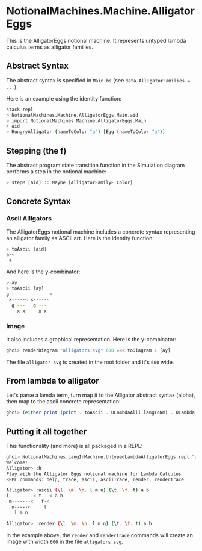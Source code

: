 # NotionalMachines.Machine.AlligatorEggs

This is the AlligatorEggs notional machine.
It represents untyped lambda calculus terms as alligator families.

## Abstract Syntax

The abstract syntax is specified in `Main.hs`
(see `data AlligatorFamilies = ...`).

Here is an example using the identity function:

```sh
stack repl
> NotionalMachines.Machine.AlligatorEggs.Main.aid
> import NotionalMachines.Machine.AlligatorEggs.Main
> aid
> HungryAlligator (nameToColor "a") [Egg (nameToColor "a")]
```

## Stepping (the f)

The abstract program state transition function
in the Simulation diagram performs a step in the notional machine:

```sh
> stepM [aid] :: Maybe [AlligatorFamilyF Color]
```

## Concrete Syntax

### Ascii Alligators

The AlligatorEggs notional machine includes
a concrete syntax representing an alligator family as ASCII art.
Here is the identity function:

```sh
> toAscii [aid]
a-<
 a
```

And here is the y-combinator:

```sh
> ay
> toAscii [ay]
g---------------<
 x-----< x-----<
  g ---   g ---
    x x     x x
```

### Image

It also includes a graphical representation.
Here is the y-combinator:

```haskell
ghci> renderDiagram "alligators.svg" 600 =<< toDiagram 1 [ay]
```

The file `alligator.svg` is created in the root folder and it's `600` wide.

## From lambda to alligator

Let's parse a lamda term, turn map it to the Alligator abstract syntax (alpha), then map to the ascii concrete representation:

```haskell
ghci> (either print (print . toAscii . ULambdaAlli.langToNm) . ULambda.parse) "\\x.x"
```

## Putting it all together

This functionality (and more) is all packaged in a REPL:

```sh
ghci> NotionalMachines.LangInMachine.UntypedLambdaAlligatorEggs.repl "alligators.svg" 600
Welcome!
Alligator> :h
Play with the Alligator Eggs notional machine for Lambda Calculus
REPL commands: help, trace, ascii, asciiTrace, render, renderTrace

Alligator> :ascii (\l. \m. \n. l m n) (\t. \f. t) a b
l---------< t---< a b
 m-------<   f-<     
  n-----<     t      
   l m n             

Alligator> :render (\l. \m. \n. l m n) (\t. \f. t) a b
```

In the example above, the `render` and `renderTrace` commands will create an image with width `600` in the file `alligators.svg`.
